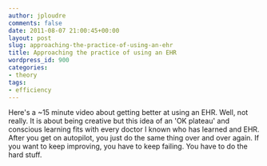 ```yaml
---
author: jploudre
comments: false
date: 2011-08-07 21:00:45+00:00
layout: post
slug: approaching-the-practice-of-using-an-ehr
title: Approaching the practice of using an EHR
wordpress_id: 900
categories:
- theory
tags:
- efficiency
---
```


Here's a ~15 minute video about getting better at using an EHR. Well, not really. It is about being creative but this idea of an 'OK plateau' and conscious learning fits with every doctor I known who has learned and EHR. After you get on autopilot, you just do the same thing over and over again. If you want to keep improving, you have to keep failing. You have to do the hard stuff. 

